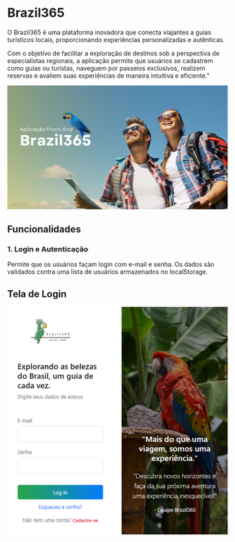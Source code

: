 # Brazil365

O Brazil365 é uma plataforma inovadora que conecta viajantes a guias turísticos locais, proporcionando experiências personalizadas e autênticas. 

Com o objetivo de facilitar a exploração de destinos sob a perspectiva de especialistas regionais, a aplicação permite que usuários se cadastrem como guias ou turistas, naveguem por passeios exclusivos, realizem reservas e avaliem suas experiências de maneira intuitiva e eficiente."

![Brazil365](./src/assets/Read.me-Brazil365.png)


## Funcionalidades

### 1. Login e Autenticação
Permite que os usuários façam login com e-mail e senha. 
Os dados são validados contra uma lista de usuários armazenados no localStorage.

## Tela de Login

![Brazil365](./src/assets/PaginadeLogin.png)